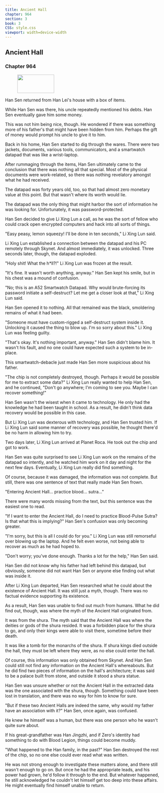```yaml
---
title: Ancient Hall
chapter: 964
section: 3
book: 3
CSS: style.css
viewport: width=device-width
---
```


## Ancient Hall

### Chapter 964

<figure>
	<img src="../Images/gem.gif" alt="" id="gem" width="120" height="60" />
</figure>

Han Sen returned from Han Lei's house with a box of items.

While Han Sen was there, his uncle repeatedly mentioned his debts. Han Sen eventually gave him some money.

This was not him being nice, though. He wondered if there was something more of his father's that might have been hidden from him. Perhaps the gift of money would prompt his uncle to give it to him.

Back in his home, Han Sen started to dig through the wares. There were two jackets, documents, various tools, communicators, and a smartwatch datapad that was like a wrist-laptop.

After rummaging through the items, Han Sen ultimately came to the conclusion that there was nothing all that special. Most of the physical documents were work-related, so there was nothing revelatory amongst what he had received.

The datapad was forty years old, too, so that had almost zero monetary value at this point. But that wasn't where its worth would lie.

The datapad was the only thing that might harbor the sort of information he was looking for. Unfortunately, it was password-protected.

Han Sen decided to give Li Xing Lun a call, as he was the sort of fellow who could crack open encrypted computers and hack into all sorts of things.

"Easy peasy, lemon squeezy! I'll be done in ten seconds," Li Xing Lun said.

Li Xing Lun established a connection between the datapad and his PC remotely through Skynet. And almost immediately, it was unlocked. Three seconds later, though, the datapad exploded.

"Holy shit! What the h*ll?!" Li Xing Lun was frozen at the result.

"It's fine. It wasn't worth anything, anyway." Han Sen kept his smile, but in his chest was a mound of confusion.

"No; this is an A52 Smartwatch Datapad. Why would brute-forcing its password initiate a self-destruct? Let me get a closer look at that," Li Xing Lun said.

Han Sen opened it to nothing. All that remained was the black, smoldering remains of what it had been.

"Someone must have custom-rigged a self-destruct system inside it. Unlocking it caused the thing to blow up. I'm so sorry about this." Li Xing Lun was feeling guilty.

"That's okay. It's nothing important, anyway." Han Sen didn't blame him. It wasn't his fault, and no one could have expected such a system to be in-place.

This smartwatch-debacle just made Han Sen more suspicious about his father.

"The chip is not completely destroyed, though. Perhaps it would be possible for me to extract some data?" Li Xing Lun really wanted to help Han Sen, and he continued, "Don't go anywhere; I'm coming to see you. Maybe I can recover something!"

Han Sen wasn't the wisest when it came to technology. He only had the knowledge he had been taught in school. As a result, he didn't think data recovery would be possible in this case.

But Li Xing Lun was dexterous with technology, and Han Sen trusted him. If Li Xing Lun said some manner of recovery was possible, he thought there'd be no harm in allowing him to try.

Two days later, Li Xing Lun arrived at Planet Roca. He took out the chip and got to work.

Han Sen was quite surprised to see Li Xing Lun work on the remains of the datapad so intently, and he watched him work on it day and night for the next few days. Eventually, Li Xing Lun really did find something.

Of course, because it was damaged, the information was not complete. But still, there was one sentence of text that really made Han Sen frown.

"Entering Ancient Hall... practice blood... sutra..."

There were many words missing from the text, but this sentence was the easiest one to read.

"If I want to enter the Ancient Hall, do I need to practice Blood-Pulse Sutra? Is that what this is implying?" Han Sen's confusion was only becoming greater.

"I'm sorry, but this is all I could do for you." Li Xing Lun was still remorseful over blowing up the laptop. And he felt even worse, not being able to recover as much as he had hoped to.

"Don't worry; you've done enough. Thanks a lot for the help," Han Sen said.

Han Sen did not know why his father had left behind this datapad, but obviously, someone did not want Han Sen or anyone else finding out what was inside it.

After Li Xing Lun departed, Han Sen researched what he could about the existence of Ancient Hall. It was still just a myth, though. There was no factual evidence supporting its existence.

As a result, Han Sen was unable to find out much from humans. What he did find out, though, was where the myth of the Ancient Hall originated from.

It was from the shura. The myth said that the Ancient Hall was where the deities or gods of the shura resided. It was a forbidden place for the shura to go, and only their kings were able to visit there, sometime before their death.

It was like a tomb for the monarchs of the shura. If shura kings died outside the hall, they must be left where they were, as no else could enter the hall.

Of course, this information was only obtained from Skynet. And Han Sen could still not find any information on the Ancient Hall's whereabouts. But he did find two pieces of information on the hall's architecture; it was said to be a palace built from stone, and outside it stood a shura statue.

Han Sen was unsure whether or not the Ancient Hall in the extracted data was the one associated with the shura, though. Something could have been lost in translation, and there was no way for him to know for sure.

"But if these two Ancient Halls are indeed the same, why would my father have an association with it?" Han Sen, once again, was confused.

He knew he himself was a human, but there was one person who he wasn't quite sure about.

If his great-grandfather was Han Jingzhi, and if Zero's identity had something to do with Blood Legion, things could become muddy.

"What happened to the Han family, in the past?" Han Sen destroyed the rest of the chip, so no one else could ever read what was written.

He was not strong enough to investigate these matters alone, and there still wasn't enough to go on. But once he had the appropriate leads, and his power had grown, he'd follow it through to the end. But whatever happened, he still acknowledged he couldn't let himself get too deep into these affairs. He might eventually find himself unable to return.